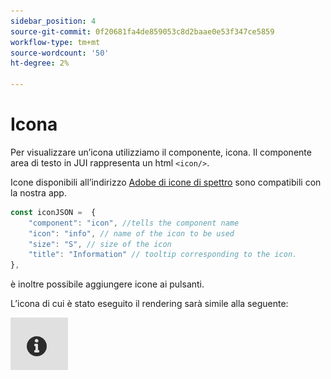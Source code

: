 ```yaml
---
sidebar_position: 4
source-git-commit: 0f20681fa4de859053c8d2baae0e53f347ce5859
workflow-type: tm+mt
source-wordcount: '50'
ht-degree: 2%

---
```



# Icona

Per visualizzare un’icona utilizziamo il componente, icona.
Il componente area di testo in JUI rappresenta un html `<icon/>`.

Icone disponibili all’indirizzo [Adobe di icone di spettro](https://spectrum.adobe.com/page/icons/) sono compatibili con la nostra app.

```js title="icon.js"
const iconJSON =  {
    "component": "icon", //tells the component name
    "icon": "info", // name of the icon to be used
    "size": "S", // size of the icon
    "title": "Information" // tooltip corresponding to the icon.
},
```

è inoltre possibile aggiungere icone ai pulsanti.

L’icona di cui è stato eseguito il rendering sarà simile alla seguente:

![icona](./imgs/info_icon.png "Icona")
